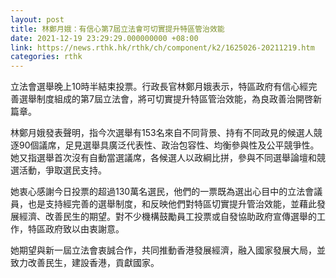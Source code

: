 ```yaml
---
layout: post
title: 林鄭月娥：有信心第7屆立法會可切實提升特區管治效能
date: 2021-12-19 23:29:29.000000000 +08:00
link: https://news.rthk.hk/rthk/ch/component/k2/1625026-20211219.htm
categories: rthk
---
```


立法會選舉晚上10時半結束投票。行政長官林鄭月娥表示，特區政府有信心經完善選舉制度組成的第7屆立法會，將可切實提升特區管治效能，為良政善治開啓新篇章。

林鄭月娥發表聲明，指今次選舉有153名來自不同背景、持有不同政見的候選人競逐90個議席，足見選舉具廣泛代表性、政治包容性、均衡參與性及公平競爭性。她又指選舉首次沒有自動當選議席，各候選人以政綱比拼，參與不同選舉論壇和競選活動，爭取選民支持。

她衷心感謝今日投票的超過130萬名選民，他們的一票既為選出心目中的立法會議員，也是支持經完善的選舉制度，和反映他們對特區切實提升管治效能，並藉此發展經濟、改善民生的期望。對不少機構鼓勵員工投票或自發協助政府宣傳選舉的工作，特區政府致以由衷謝意。

她期望與新一屆立法會衷誠合作，共同推動香港發展經濟，融入國家發展大局，並致力改善民生，建設香港，貢獻國家。
